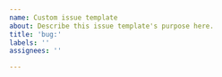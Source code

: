 ```yaml
---
name: Custom issue template
about: Describe this issue template's purpose here.
title: 'bug:'
labels: ''
assignees: ''

---
```



